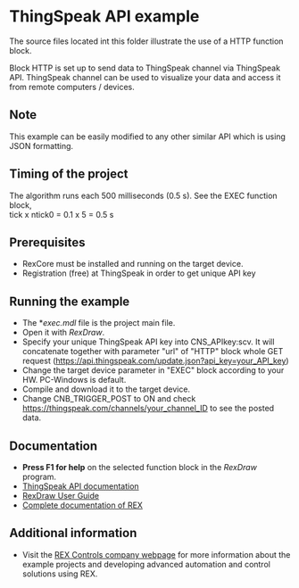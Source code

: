 ﻿ThingSpeak API example
======================

The source files located int this folder illustrate the use of a HTTP function block.

Block HTTP is set up to send data to ThingSpeak channel via ThingSpeak API. ThingSpeak
channel can be used to visualize your data and access it from remote computers / devices.

## Note ##
This example can be easily modified to any other similar API which is using JSON formatting.

## Timing of the project ##
The algorithm runs each 500 milliseconds (0.5 s). See the EXEC function block,  
tick x ntick0 = 0.1 x 5 = 0.5 s

## Prerequisites ##
- RexCore must be installed and running on the target device.
- Registration (free) at ThingSpeak in order to get unique API key

## Running the example ##
- The **exec.mdl* file is the project main file.
- Open it with *RexDraw*.
- Specify your unique ThingSpeak API key into CNS_APIkey:scv. It will concatenate together with 
  parameter "url" of "HTTP" block whole GET request (https://api.thingspeak.com/update.json?api_key=your_API_key)
- Change the target device parameter in "EXEC" block according to your HW. PC-Windows is default.
- Compile and download it to the target device.
- Change CNB_TRIGGER_POST to ON and check https://thingspeak.com/channels/your_channel_ID to
see the posted data.

## Documentation ##
- **Press F1 for help** on the selected function block in the *RexDraw* program.
- [ThingSpeak API documentation](https://www.mathworks.com/help/thingspeak/api-reference.html)
- [RexDraw User Guide](https://www.rexcontrols.com/media/2.50.5/doc/ENGLISH/MANUALS/RexDraw/RexDraw_ENG.html)
- [Complete documentation of REX](http://www.rexcontrols.com/documentation-and-support)

## Additional information ##
- Visit the [REX Controls company webpage](http://www.rexcontrols.com) 
for more information about the example projects and developing advanced 
automation and control solutions using REX.